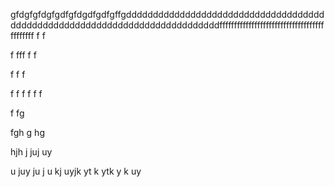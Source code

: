 gfdgfgfdgfgdfgfdgdfgdfgffgddddddddddddddddddddddddddddddddddddddddddddddddddddddddddddddddddddddddddddffffffffffffffffffffffffffffffffffffffffffff
f
f

f
fff
f
f

f
f
f

f
f
f
f
f
f

f
fg

fgh
g
hg


hjh
j
juj
uy

u
juy
ju
j
u
kj
uyjk
yt
k
ytk
y
k
uy

